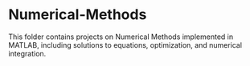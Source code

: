 # Numerical-Methods
This folder contains projects on Numerical Methods implemented in MATLAB, including solutions to equations, optimization, and numerical integration.
